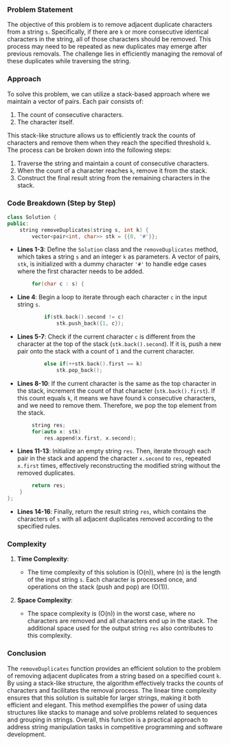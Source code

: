 
### Problem Statement
The objective of this problem is to remove adjacent duplicate characters from a string `s`. Specifically, if there are `k` or more consecutive identical characters in the string, all of those characters should be removed. This process may need to be repeated as new duplicates may emerge after previous removals. The challenge lies in efficiently managing the removal of these duplicates while traversing the string.

### Approach
To solve this problem, we can utilize a stack-based approach where we maintain a vector of pairs. Each pair consists of:
1. The count of consecutive characters.
2. The character itself.

This stack-like structure allows us to efficiently track the counts of characters and remove them when they reach the specified threshold `k`. The process can be broken down into the following steps:
1. Traverse the string and maintain a count of consecutive characters.
2. When the count of a character reaches `k`, remove it from the stack.
3. Construct the final result string from the remaining characters in the stack.

### Code Breakdown (Step by Step)

```cpp
class Solution {
public:
    string removeDuplicates(string s, int k) {
        vector<pair<int, char>> stk = {{0, '#'}};
```
- **Lines 1-3**: Define the `Solution` class and the `removeDuplicates` method, which takes a string `s` and an integer `k` as parameters. A vector of pairs, `stk`, is initialized with a dummy character `'#'` to handle edge cases where the first character needs to be added.

```cpp
        for(char c : s) {
```
- **Line 4**: Begin a loop to iterate through each character `c` in the input string `s`.

```cpp
            if(stk.back().second != c)
                stk.push_back({1, c});
```
- **Lines 5-7**: Check if the current character `c` is different from the character at the top of the stack (`stk.back().second`). If it is, push a new pair onto the stack with a count of `1` and the current character.

```cpp
            else if(++stk.back().first == k)
                stk.pop_back();
```
- **Lines 8-10**: If the current character is the same as the top character in the stack, increment the count of that character (`stk.back().first`). If this count equals `k`, it means we have found `k` consecutive characters, and we need to remove them. Therefore, we pop the top element from the stack.

```cpp
        string res;
        for(auto x: stk)
            res.append(x.first, x.second);
```
- **Lines 11-13**: Initialize an empty string `res`. Then, iterate through each pair in the stack and append the character `x.second` to `res`, repeated `x.first` times, effectively reconstructing the modified string without the removed duplicates.

```cpp
        return res;
    }
};
```
- **Lines 14-16**: Finally, return the result string `res`, which contains the characters of `s` with all adjacent duplicates removed according to the specified rules.

### Complexity
1. **Time Complexity**:
   - The time complexity of this solution is \(O(n)\), where \(n\) is the length of the input string `s`. Each character is processed once, and operations on the stack (push and pop) are \(O(1)\).

2. **Space Complexity**:
   - The space complexity is \(O(n)\) in the worst case, where no characters are removed and all characters end up in the stack. The additional space used for the output string `res` also contributes to this complexity.

### Conclusion
The `removeDuplicates` function provides an efficient solution to the problem of removing adjacent duplicates from a string based on a specified count `k`. By using a stack-like structure, the algorithm effectively tracks the counts of characters and facilitates the removal process. The linear time complexity ensures that this solution is suitable for larger strings, making it both efficient and elegant. This method exemplifies the power of using data structures like stacks to manage and solve problems related to sequences and grouping in strings. Overall, this function is a practical approach to address string manipulation tasks in competitive programming and software development.
